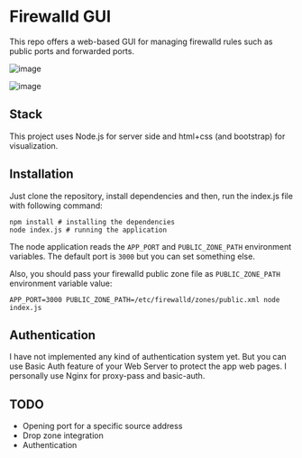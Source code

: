 # Firewalld GUI
This repo offers a web-based GUI for managing firewalld rules such as public ports and forwarded ports.

![image](https://user-images.githubusercontent.com/12012168/187710124-7e5f722d-5009-43c3-862d-2b9495364351.png)

![image](https://user-images.githubusercontent.com/12012168/187709972-7a75b94c-b899-441e-91b5-df10d640da78.png)


## Stack
This project uses Node.js for server side and html+css (and bootstrap) for visualization.

## Installation
Just clone the repository, install dependencies and then, run the index.js file with following command:

```
npm install # installing the dependencies
node index.js # running the application
```

The node application reads the `APP_PORT` and `PUBLIC_ZONE_PATH` environment variables. The default port is `3000` but you can set something else.

Also, you should pass your firewalld public zone file as `PUBLIC_ZONE_PATH` environment variable value:

```
APP_PORT=3000 PUBLIC_ZONE_PATH=/etc/firewalld/zones/public.xml node index.js
```

## Authentication
I have not implemented any kind of authentication system yet. But you can use Basic Auth feature of your Web Server to protect the app web pages. I personally use Nginx for proxy-pass and basic-auth.

## TODO

- Opening port for a specific source address
- Drop zone integration
- Authentication
